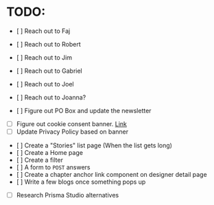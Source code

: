 # TODO:

- [ ] Reach out to Faj
- [ ] Reach out to Robert
- [ ] Reach out to Jim
- [ ] Reach out to Gabriel
- [ ] Reach out to Joel
- [ ] Reach out to Joanna?

- [ ] Figure out PO Box and update the newsletter
- [ ] Figure out cookie consent banner. [Link](https://www.youtube.com/watch?v=DJMTWuz2ksk)
- [ ] Update Privacy Policy based on banner
- [ ] Create a "Stories" list page (When the list gets long)
- [ ] Create a Home page
- [ ] Create a filter
- [ ] A form to `POST` answers
- [ ] Create a chapter anchor link component on designer detail page
- [ ] Write a few blogs once something pops up
- [ ] Research Prisma Studio alternatives
